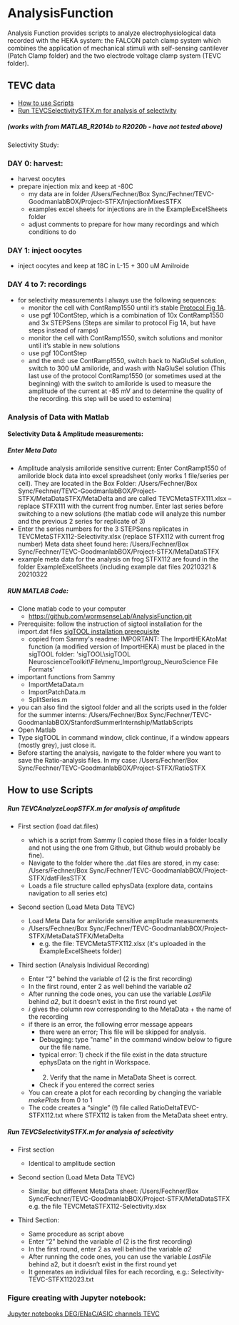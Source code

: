 # AnalysisFunction

Analysis Function provides scripts to analyze electrophysiological data recorded with the HEKA system: the FALCON patch clamp system which combines the application of mechanical stimuli with self-sensing cantilever (Patch Clamp folder) and the two electrode voltage clamp system (TEVC folder). 

## TEVC data 
 - [How to use Scripts](#how-to-use-scripts) 
 - [Run TEVCSelectivitySTFX.m for analysis of selectivity](#####run-tEVCSelectivitySTFX.m-for-analysis-of-selectivity)

##### (works with from MATLAB_R2014b to R2020b - have not tested above)

Selectivity Study:

### DAY 0: harvest:
- harvest oocytes
- prepare injection mix and keep at -80C
	- my data are in folder /Users/Fechner/Box Sync/Fechner/TEVC-GoodmanlabBOX/Project-STFX/InjectionMixesSTFX
	- examples excel sheets for injections are in the ExampleExcelSheets folder
	- adjust comments to prepare for how many recordings and which conditions to do

### DAY 1: inject oocytes
- inject oocytes and keep at 18C in L-15 + 300 uM Amilroide

### DAY 4 to 7: recordings
- for selectivity measurements I always use the following sequences: 
	- monitor the cell with ContRamp1550 until it’s stable [Protocol Fig 1A](https://rupress.org/jgp/article/153/4/e202012655/211847/DEG-ENaC-ASIC-channels-vary-in-their-sensitivity).
	- use pgf 10ContStep, which is a combination of 10x ContRamp1550 and 3x STEPSens (Steps are similar to protocol Fig 1A, but have steps instead of ramps)
	- monitor the cell with ContRamp1550, switch solutions and monitor until it’s stable in new solutions
	- use pgf 10ContStep 
	- and the end: use ContRamp1550, switch back to NaGluSel solution, switch to 300 uM amiloride, and wash with NaGluSel solution (This last use of the protocol ContRamp1550 (or sometimes used at the beginning) with the switch to amiloride is used to measure the amplitude of the current at -85 mV and to determine the quality of the recording.  this step will be used to estemina)

### Analysis of Data with Matlab

#### Selectivity Data & Amplitude measurements:

##### Enter Meta Data

- Amplitude analysis amiloride sensitive current: Enter ContRamp1550 of amiloride block data into excel spreadsheet (only works 1 file/series per cell). They are located in the Box Folder: /Users/Fechner/Box Sync/Fechner/TEVC-GoodmanlabBOX/Project-STFX/MetaDataSTFX/MetaDelta and are called TEVCMetaSTFX111.xlsx – replace STFX111 with the current frog number. Enter last series before switching to a new solutions (the matlab code will analyze this number and the previous 2 series for replicate of 3) 
- Enter the series numbers for the 3 STEPSens replicates in TEVCMetaSTFX112-Selectivity.xlsx (replace STFX112 with current frog number) Meta data sheet found here: /Users/Fechner/Box Sync/Fechner/TEVC-GoodmanlabBOX/Project-STFX/MetaDataSTFX
- example meta data for the analysis on frog STFX112 are found in the folder ExampleExcelSheets (including example dat files 20210321 & 20210322

##### RUN MATLAB Code:

- Clone matlab code to your computer
	- https://github.com/wormsenseLab/AnalysisFunction.git
-	Prerequisite: follow the instruction of sigtool installation for the import.dat files [sigTOOL installation prerequisite](https://github.com/wormsenseLab/Matlab-PatchMaster)
	- copied from Sammy's readme: IMPORTANT: The ImportHEKAtoMat function (a modified version of ImportHEKA) must be placed in the sigTOOL folder: 'sigTOOL\sigTOOL NeuroscienceToolkit\File\menu_Import\group_NeuroScience File Formats'
- important functions from Sammy
	- ImportMetaData.m
	- ImportPatchData.m
	- SplitSeries.m
-  you can also find the sigtool folder and all the scripts used in the folder for the summer interns: /Users/Fechner/Box Sync/Fechner/TEVC-GoodmanlabBOX/StanfordSummerInternship/MatlabScripts
- Open Matlab
-	Type sigTOOL in command window, click continue, if a window appears (mostly grey), just close it.
-	Before starting the analysis, navigate to the folder where you want to save the Ratio-analysis files. In my case: /Users/Fechner/Box Sync/Fechner/TEVC-GoodmanlabBOX/Project-STFX/RatioSTFX


## How to use Scripts 

##### Run TEVCAnalyzeLoopSTFX.m for analysis of amplitude <span id="TEVCAnalyzeLoopSTFX.m"><span>

- First section (load dat.files)
	- which is a script from Sammy (I copied those files in a folder locally and not using the one from Github, but Github would probably be fine).
	- Navigate to the folder where the .dat files are stored, in my case: /Users/Fechner/Box Sync/Fechner/TEVC-GoodmanlabBOX/Project-STFX/datFilesSTFX
	- Loads a file structure called ephysData (explore data, contains navigation to all series etc)

- Second section (Load Meta Data TEVC)
	- Load Meta Data for amiloride sensitive amplitude measurements
	- /Users/Fechner/Box Sync/Fechner/TEVC-GoodmanlabBOX/Project-STFX/MetaDataSTFX/MetaDelta
		- e.g. the file: TEVCMetaSTFX112.xlsx (it's uploaded in the ExampleExcelSheets folder)

- Third section (Analysis Individual Recording)
	- Enter “2” behind the variable *a1* (2 is the first recording)
	- In the first round, enter 2 as well behind the variable *a2*
	- After running the code ones, you can use the variable *LastFile* behind *a2*, but it doesn’t exist in the first round yet 
	- *i* gives the column row corresponding to the MetaData + the name of the recording
	- if there is an error, the following error message appears
		- there were an error; This file will be skipped for analysis.
		- Debugging: type "name" in the command window below to figure our the file name.
		- typical error: 1) check if the file exist in the data structure ephysData on the right in Workspace.
		- 2) Verify that the name in MetaData Sheet is correct.
		- Check if you entered the correct series
	- You can create a plot for each recording by changing the variable *makePlots* from 0 to 1
	- The code creates a “single” (!) file called RatioDeltaTEVC-STFX112.txt where STFX112 is taken from the MetaData sheet entry.


##### Run TEVCSelectivitySTFX.m for analysis of selectivity

- First section
	- Identical to amplitude section

- Second section (Load Meta Data TEVC)
	- Similar, but different MetaData sheet: /Users/Fechner/Box Sync/Fechner/TEVC-GoodmanlabBOX/Project-STFX/MetaDataSTFX e.g. the file TEVCMetaSTFX112-Selectivity.xlsx

- Third Section:
	- Same procedure as script above
	- Enter “2” behind the variable *a1* (2 is the first recording)
	- In the first round, enter 2 as well behind the variable *a2*
	- After running the code ones, you can use the variable *LastFile* behind a2, but it doesn’t exist in the first round yet 
	- It generates an individual files for each recording, e.g.: Selectivity-TEVC-STFX112023.txt

### Figure creating with Jupyter notebook:
	
[Jupyter notebooks DEG/ENaC/ASIC channels TEVC](https://github.com/wormsenseLab/JupyterNotebooksDEGENaCPharm.git)


